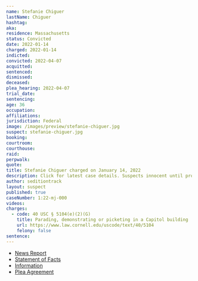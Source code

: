 ```yaml
---
name: Stefanie Chiguer
lastName: Chiguer
hashtag:
aka:
residence: Massachusetts
status: Convicted
date: 2022-01-14
charged: 2022-01-14
indicted:
convicted: 2022-04-07
acquitted:
sentenced:
dismissed:
deceased:
plea_hearing: 2022-04-07
trial_date:
sentencing:
age: 36
occupation:
affiliations:
jurisdiction: Federal
image: /images/preview/stefanie-chiguer.jpg
suspect: stefanie-chiguer.jpg
booking:
courtroom:
courthouse:
raid:
perpwalk:
quote:
title: Stefanie Chiguer charged on January 14, 2022
description: Click for latest case details. Suspects innocent until proven guilty.
author: seditiontrack
layout: suspect
published: true
caseNumber: 1:22-mj-000
videos:
charges:
  - code: 40 USC § 5104(e)(2)(G)
    title: Parading, demonstrating or picketing in a Capitol building
    url: https://www.law.cornell.edu/uscode/text/40/5104
    felony: false
sentence:
---
```


- [News Report](https://www.boston.com/news/local-news/2022/01/18/capitol-riot-two-new-england-women-charged/)
- [Statement of Facts](https://www.justice.gov/usao-dc/case-multi-defendant/file/1493461/download)
- [Information](https://extremism.gwu.edu/sites/g/files/zaxdzs2191/f/Kirstyn%20Niemela%20and%20Stefanie%20Nicole%20Chiguer%20Information.pdf)
- [Plea Agreement](https://www.justice.gov/usao-dc/case-multi-defendant/file/1493456/download)
